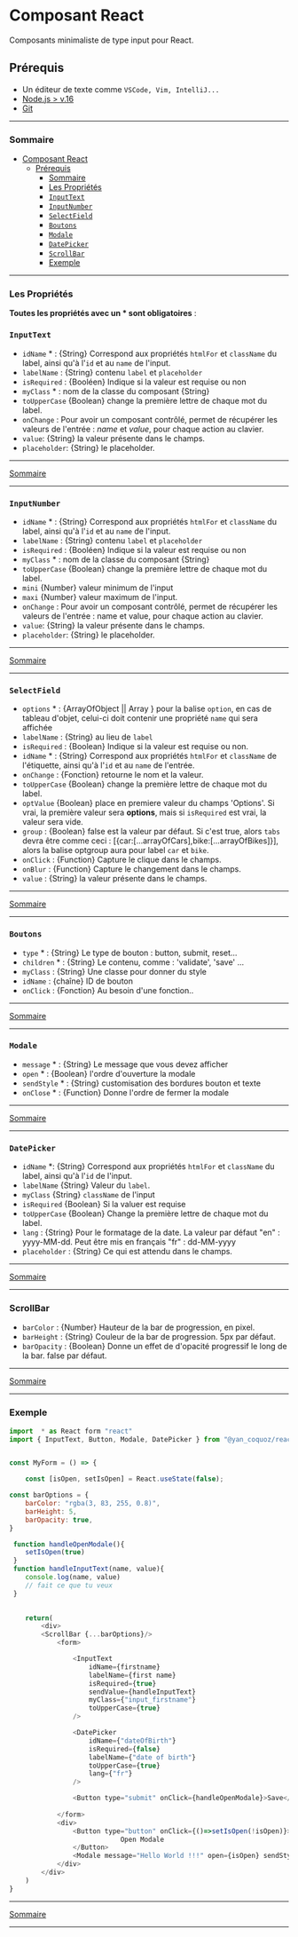 # Composant React

Composants minimaliste de type input pour React.

## Prérequis

- Un éditeur de texte comme `VSCode, Vim, IntelliJ...`
- [Node.js > v.16](https://nodejs.org/en/)
- [Git](https://git-scm.com/)


---

### Sommaire

- [Composant React](#composant-react)
  - [Prérequis](#prérequis)
    - [Sommaire](#sommaire)
    - [Les Propriétés](#les-propriétés)
    - [`InputText`](#inputtext)
    - [`InputNumber`](#inputnumber)
    - [`SelectField`](#selectfield)
    - [`Boutons`](#boutons)
    - [`Modale`](#modale)
    - [`DatePicker`](#datepicker)
    - [`ScrollBar`](#scrollbar)
    - [Exemple](#exemple)

---

### Les Propriétés

**Toutes les propriétés avec un * sont obligatoires** :

### `InputText`

- `idName` * : {String} Correspond aux propriétés `htmlFor` et `className` du label, ainsi qu'à l'`id` et au `name` de l'input.
- `labelName` : {String} contenu `label` et `placeholder`
- `isRequired` : {Booléen} Indique si la valeur est requise ou non
- `myClass` * : nom de la classe du composant {String}
- `toUpperCase` {Boolean} change la première lettre de chaque mot du label.
- `onChange` : Pour avoir un composant contrôlé, permet de récupérer les valeurs de l'entrée : *name* et *value*, pour chaque action au clavier.
- `value`: {String} la valeur présente dans le champs.
- `placeholder`: {String} le placeholder.


---

[Sommaire](#sommaire)

---

### `InputNumber`

- `idName` * : {String} Correspond aux propriétés `htmlFor` et `className` du label, ainsi qu'à l'`id` et au `name` de l'input.
- `labelName` : {String} contenu `label` et `placeholder`
- `isRequired` : {Booléen} Indique si la valeur est requise ou non
- `myClass` * : nom de la classe du composant {String}
- `toUpperCase` {Boolean} change la première lettre de chaque mot du label.
- `mini` {Number} valeur minimum de l'input
- `maxi` {Number} valeur maximum de l'input.
- `onChange` : Pour avoir un composant contrôlé, permet de récupérer les valeurs de l'entrée : name et value, pour chaque action au clavier.
- `value`: {String} la valeur présente dans le champs.
- `placeholder`: {String} le placeholder.

---

[Sommaire](#sommaire)

---

### `SelectField`

- `options` * : {ArrayOfObject || Array } pour la balise `option`, en cas de tableau d'objet, celui-ci doit contenir une propriété `name` qui sera affichée
- `labelName` : {String} au lieu de `label`
- `isRequired` : {Boolean} Indique si la valeur est requise ou non.
- `idName` * : {String} Correspond aux propriétés `htmlFor` et `className` de l'étiquette, ainsi qu'à l'`id` et au `name` de l'entrée.
- `onChange` : {Fonction} retourne le nom et la valeur.
- `toUpperCase` {Boolean} change la première lettre de chaque mot du label.
- `optValue` {Boolean} place en premiere valeur du champs 'Options'. Si vrai, la première valeur sera **options**, mais si `isRequired` est vrai, la valeur sera vide.
- `group` : {Boolean} false est la valeur par défaut. Si c'est true, alors `tabs` devra être comme ceci : [{car:[...arrayOfCars],bike:[...arrayOfBikes]}], alors la balise optgroup aura pour label  `car` et `bike`.
- `onClick` : {Function} Capture le clique dans le champs.
- `onBlur` : {Function} Capture le changement dans le champs.
- `value` : {String} la valeur présente dans le champs.

---

[Sommaire](#sommaire)

---

### `Boutons`

- `type` * : {String} Le type de bouton : button, submit, reset...
- `children` * : {String} Le contenu, comme : 'validate', 'save' ...
- `myClass` : {String} Une classe pour donner du style
- `idName` : {chaîne} ID de bouton
- `onClick` : {Fonction} Au besoin d'une fonction..

---

[Sommaire](#sommaire)

---

### `Modale`

- `message` * : {String} Le message que vous devez afficher
- `open` * : {Boolean} l'ordre d'ouverture la modale
- `sendStyle` * : {String} customisation des bordures bouton et texte
- `onClose` * : {Function} Donne l'ordre de fermer la modale

---

[Sommaire](#sommaire)

---

### `DatePicker`

- `idName` *: {String} Correspond aux propriétés `htmlFor` et `className` du label, ainsi qu'à l'`id` de l'input.
- `labelName` {String} Valeur du `label`.
- `myClass` {String} `className` de l'input
- `isRequired` {Boolean} Si la valuer est requise
- `toUpperCase` {Boolean} Change la première lettre de chaque mot du label.
- `lang` : {String} Pour le formatage de la date. La valeur par défaut "en" : yyyy-MM-dd. Peut être mis en français "fr" : dd-MM-yyyy
- `placeholder` : {String} Ce qui est attendu dans le champs.

---

[Sommaire](#sommaire)

---

### ScrollBar

- `barColor` : {Number} Hauteur de la bar de progression, en pixel.
- `barHeight` : {String} Couleur de la bar de progression. 5px par défaut.
- `barOpacity` : {Boolean} Donne un effet de d'opacité progressif le long de la bar. false par défaut.

---

[Sommaire](#sommaire)

---


### Exemple

```javascript
import  * as React form "react"
import { InputText, Button, Modale, DatePicker } from "@yan_coquoz/react_input"


const MyForm = () => {

    const [isOpen, setIsOpen] = React.useState(false);

const barOptions = {
    barColor: "rgba(3, 83, 255, 0.8)",
    barHeight: 5,
    barOpacity: true,
}

 function handleOpenModale(){
    setIsOpen(true)
 }
 function handleInputText(name, value){
    console.log(name, value)
    // fait ce que tu veux
 }
   

    return(
        <div>
        <ScrollBar {...barOptions}/>
            <form>

                <InputText 
                    idName={firstname} 
                    labelName={first name} 
                    isRequired={true} 
                    sendValue={handleInputText} 
                    myClass={"input_firstname"} 
                    toUpperCase={true}
                />

                <DatePicker
                    idName={"dateOfBirth"}
                    isRequired={false}
                    labelName={"date of birth"}
                    toUpperCase={true}
                    lang={"fr"}
                />

                <Button type="submit" onClick={handleOpenModale}>Save</Button>
         
            </form>
            <div>
                <Button type="button" onClick={()=>setIsOpen(!isOpen)}>
                            Open Modale
                </Button>
                <Modale message="Hello World !!!" open={isOpen} sendStyle={"red"} onClose={()=> setIsOpen(!isOpen)} />
            </div>
        </div>
    )
}
```

---

[Sommaire](#sommaire)

---
